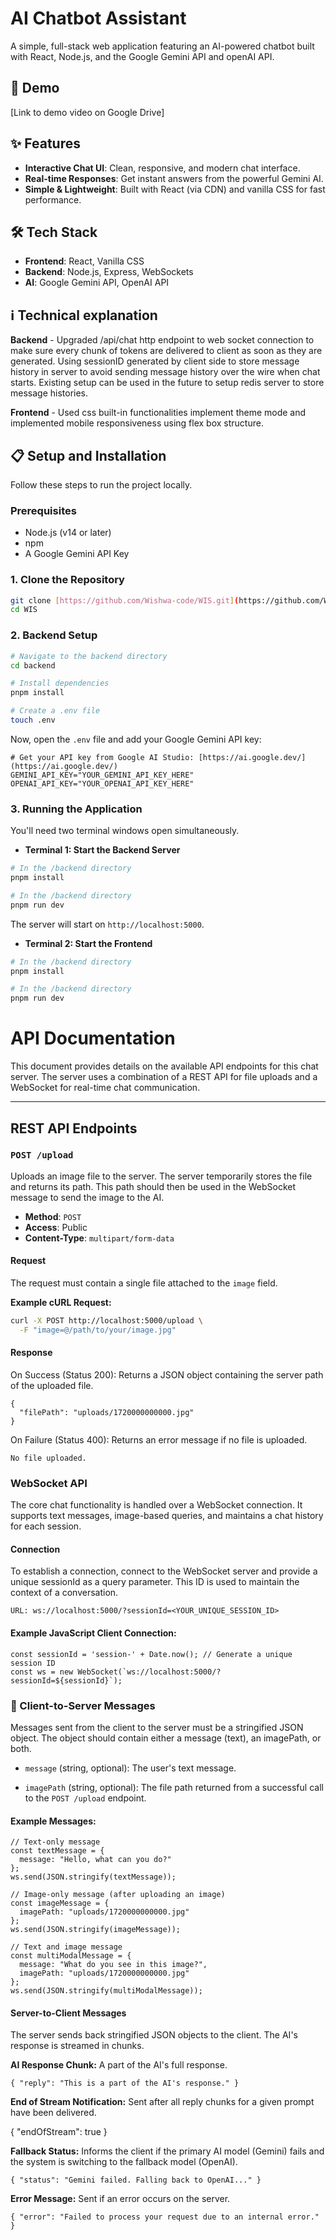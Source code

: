 # AI Chatbot Assistant

A simple, full-stack web application featuring an AI-powered chatbot built with React, Node.js, and the Google Gemini API and openAI API.

## 🚀 Demo

[Link to demo video on Google Drive]

## ✨ Features

-   **Interactive Chat UI**: Clean, responsive, and modern chat interface.
-   **Real-time Responses**: Get instant answers from the powerful Gemini AI.
-   **Simple & Lightweight**: Built with React (via CDN) and vanilla CSS for fast performance.

## 🛠️ Tech Stack

-   **Frontend**: React, Vanilla CSS
-   **Backend**: Node.js, Express, WebSockets
-   **AI**: Google Gemini API, OpenAI API

## ℹ️ Technical explanation

**Backend** - Upgraded /api/chat http endpoint to web socket connection to make sure every chunk of tokens are delivered to client as soon as they are generated. Using sessionID generated by client side to store message history in server to avoid sending message history over the wire when chat starts. Existing setup can be used in the future to setup redis server to store message histories.

**Frontend** - Used css built-in functionalities implement theme mode and implemented mobile responsiveness using flex box structure.


## 📋 Setup and Installation

Follow these steps to run the project locally.

### Prerequisites

-   Node.js (v14 or later)
-   npm
-   A Google Gemini API Key

### 1. Clone the Repository

```bash
git clone [https://github.com/Wishwa-code/WIS.git](https://github.com/Wishwa-code/WIS.git)
cd WIS
```

### 2. Backend Setup

```bash
# Navigate to the backend directory
cd backend

# Install dependencies
pnpm install

# Create a .env file
touch .env
```

Now, open the `.env` file and add your Google Gemini API key:

```env
# Get your API key from Google AI Studio: [https://ai.google.dev/](https://ai.google.dev/)
GEMINI_API_KEY="YOUR_GEMINI_API_KEY_HERE"
OPENAI_API_KEY="YOUR_OPENAI_API_KEY_HERE"
```

### 3. Running the Application

You'll need two terminal windows open simultaneously.

-   **Terminal 1: Start the Backend Server**

```bash
# In the /backend directory
pnpm install
```

```bash
# In the /backend directory
pnpm run dev
```

The server will start on `http://localhost:5000`.

-   **Terminal 2: Start the Frontend**

```bash
# In the /backend directory
pnpm install
```

```bash
# In the /backend directory
pnpm run dev
```


# API Documentation

This document provides details on the available API endpoints for this chat server. The server uses a combination of a REST API for file uploads and a WebSocket for real-time chat communication.

---

## REST API Endpoints

### `POST /upload`

Uploads an image file to the server. The server temporarily stores the file and returns its path. This path should then be used in the WebSocket message to send the image to the AI.

* **Method**: `POST`
* **Access**: Public
* **Content-Type**: `multipart/form-data`

#### Request

The request must contain a single file attached to the `image` field.

**Example cURL Request:**

```bash
curl -X POST http://localhost:5000/upload \
  -F "image=@/path/to/your/image.jpg"
```

#### Response
On Success (Status 200): Returns a JSON object containing the server path of the uploaded file.
```
{
  "filePath": "uploads/1720000000000.jpg"
}
```

On Failure (Status 400): Returns an error message if no file is uploaded.

```
No file uploaded.
```

### WebSocket API
The core chat functionality is handled over a WebSocket connection. It supports text messages, image-based queries, and maintains a chat history for each session.

#### Connection
To establish a connection, connect to the WebSocket server and provide a unique sessionId as a query parameter. This ID is used to maintain the context of a conversation.

```
URL: ws://localhost:5000/?sessionId=<YOUR_UNIQUE_SESSION_ID>
```

#### Example JavaScript Client Connection:

```
const sessionId = 'session-' + Date.now(); // Generate a unique session ID
const ws = new WebSocket(`ws://localhost:5000/?sessionId=${sessionId}`);
```

### 💬 Client-to-Server Messages
Messages sent from the client to the server must be a stringified JSON object. The object should contain either a message (text), an imagePath, or both.

* `message` (string, optional): The user's text message.

* `imagePath` (string, optional): The file path returned from a successful call to the `POST /upload` endpoint.

#### Example Messages:

```
// Text-only message
const textMessage = {
  message: "Hello, what can you do?"
};
ws.send(JSON.stringify(textMessage));

// Image-only message (after uploading an image)
const imageMessage = {
  imagePath: "uploads/1720000000000.jpg"
};
ws.send(JSON.stringify(imageMessage));

// Text and image message
const multiModalMessage = {
  message: "What do you see in this image?",
  imagePath: "uploads/1720000000000.jpg"
};
ws.send(JSON.stringify(multiModalMessage));
```

#### Server-to-Client Messages
The server sends back stringified JSON objects to the client. The AI's response is streamed in chunks.

**AI Response Chunk:** A part of the AI's full response.
```
{ "reply": "This is a part of the AI's response." }
```

**End of Stream Notification:** Sent after all reply chunks for a given prompt have been delivered.

{ "endOfStream": true }

**Fallback Status:** Informs the client if the primary AI model (Gemini) fails and the system is switching to the fallback model (OpenAI).

```
{ "status": "Gemini failed. Falling back to OpenAI..." }
```
**Error Message:** Sent if an error occurs on the server.

```
{ "error": "Failed to process your request due to an internal error." }
```